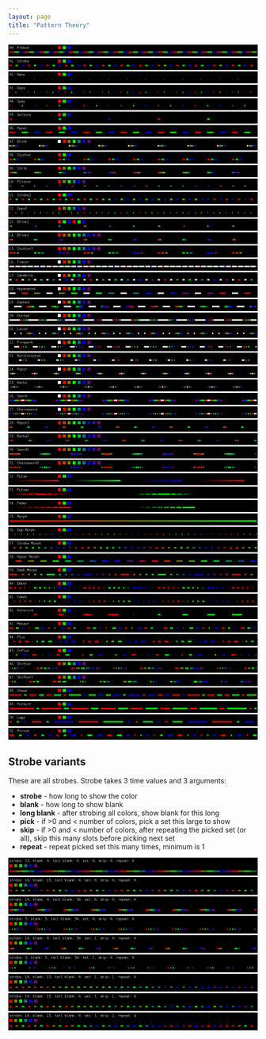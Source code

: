 ```yaml
---
layout: page
title: "Pattern Theory"
---
```

![Ribbon](/images/upstream/00.png)
![Strobe](/images/upstream/01.png)
![Nano](/images/upstream/02.png)
![Dops](/images/upstream/03.png)
![Spaz](/images/upstream/04.png)
![Seizure](/images/upstream/05.png)
![Hyper](/images/upstream/06.png)
![Blink](/images/upstream/07.png)
![Stutter](/images/upstream/08.png)
![Strib](/images/upstream/09.png)
![Flicker](/images/upstream/10.png)
![Strobe2](/images/upstream/11.png)
![Dops3](/images/upstream/12.png)
![Blink2](/images/upstream/13.png)
![Blink3](/images/upstream/14.png)
![Stutter3](/images/upstream/15.png)
![Tracer](/images/upstream/16.png)
![Sandwich](/images/upstream/17.png)
![Hypenated](/images/upstream/18.png)
![Dashed](/images/upstream/19.png)
![Dotted](/images/upstream/20.png)
![Laced](/images/upstream/21.png)
![Firework](/images/upstream/22.png)
![Bottlerocket](/images/upstream/23.png)
![Razor](/images/upstream/24.png)
![Barbs](/images/upstream/25.png)
![Sword](/images/upstream/26.png)
![Chainsword](/images/upstream/27.png)
![Razor3](/images/upstream/28.png)
![Barbs3](/images/upstream/29.png)
![Sword3](/images/upstream/30.png)
![Chainsword3](/images/upstream/31.png)
![Pulse](/images/upstream/32.png)
![Pulsar](/images/upstream/33.png)
![Fader](/images/upstream/34.png)
![Morph](/images/upstream/35.png)
![Dop Morph](/images/upstream/36.png)
![Strobe Morph](/images/upstream/37.png)
![Hyper Morph](/images/upstream/38.png)
![Dash Morph](/images/upstream/39.png)
![Ember](/images/upstream/40.png)
![Comet](/images/upstream/41.png)
![Asteroid](/images/upstream/42.png)
![Meteor](/images/upstream/43.png)
![Flux](/images/upstream/44.png)
![Influx](/images/upstream/45.png)
![Shifter](/images/upstream/46.png)
![Shifter3](/images/upstream/47.png)
![Chase](/images/upstream/48.png)
![Pursuit](/images/upstream/49.png)
![Lego](/images/upstream/50.png)
![Micros](/images/upstream/51.png)

## Strobe variants
These are all strobes. Strobe takes 3 time values and 3 arguments:
- **strobe** - how long to show the color
- **blank** - how long to show blank
- **long blank** - after strobing all colors, show blank for this long
- **pick** - if >0 and < number of colors, pick a set this large to show
- **skip** - if >0 and < number of colors, after repeating the picked set (or all), skip this many slots before picking next set
- **repeat** - repeat picked set this many times, minimum is 1

![strobe: 25, blank: 0, tail blank: 0, set: 0, skip: 0, repeat: 0](/images/upstream/strobe_00.png)
![strobe: 10, blank: 15, tail blank: 0, set: 0, skip: 0, repeat: 0](/images/upstream/strobe_01.png)
![strobe: 10, blank: 0, tail blank: 50, set: 0, skip: 0, repeat: 0](/images/upstream/strobe_02.png)
![strobe: 5, blank: 5, tail blank: 50, set: 0, skip: 0, repeat: 0](/images/upstream/strobe_03.png)
![strobe: 10, blank: 0, tail blank: 50, set: 2, skip: 0, repeat: 0](/images/upstream/strobe_04.png)
![strobe: 5, blank: 5, tail blank: 50, set: 3, skip: 0, repeat: 0](/images/upstream/strobe_05.png)
![strobe: 10, blank: 15, tail blank: 0, set: 2, skip: 1, repeat: 4](/images/upstream/strobe_06.png)
![strobe: 10, blank: 15, tail blank: 0, set: 3, skip: 1, repeat: 4](/images/upstream/strobe_07.png)
![strobe: 10, blank: 15, tail blank: 0, set: 3, skip: 2, repeat: 4](/images/upstream/strobe_08.png)
